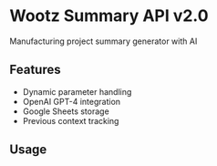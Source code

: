 # Wootz Summary API v2.0
   
   Manufacturing project summary generator with AI
   
   ## Features
   - Dynamic parameter handling
   - OpenAI GPT-4 integration
   - Google Sheets storage
   - Previous context tracking
   
   ## Usage
